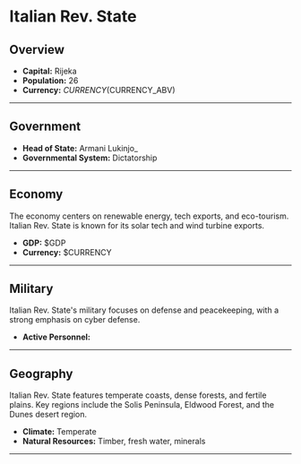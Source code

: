 # Italian Rev. State

## Overview

- **Capital:** Rijeka
- **Population:** 26
- **Currency:** $CURRENCY ($CURRENCY_ABV)

---

## Government

- **Head of State:** Armani Lukinjo_
- **Governmental System:** Dictatorship

---

## Economy
The economy centers on renewable energy, tech exports, and eco-tourism. Italian Rev. State is known for its solar tech and wind turbine exports.

- **GDP:** $GDP
- **Currency:** $CURRENCY

---

## Military
Italian Rev. State's military focuses on defense and peacekeeping, with a strong emphasis on cyber defense.

- **Active Personnel:** 

---

## Geography
Italian Rev. State features temperate coasts, dense forests, and fertile plains. Key regions include the Solis Peninsula, Eldwood Forest, and the Dunes desert region.

- **Climate:** Temperate
- **Natural Resources:** Timber, fresh water, minerals

---